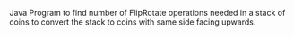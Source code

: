 Java Program to find number of FlipRotate operations needed in a stack of coins
to convert the stack to coins with same side facing upwards.
